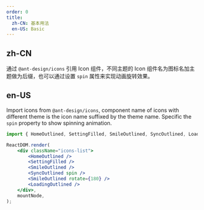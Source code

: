 ```yaml
---
order: 0
title:
  zh-CN: 基本用法
  en-US: Basic
---
```


## zh-CN

通过 `@ant-design/icons` 引用 Icon 组件，不同主题的 Icon 组件名为图标名加主题做为后缀，也可以通过设置 `spin` 属性来实现动画旋转效果。

## en-US

Import icons from `@ant-design/icons`, component name of icons with different theme is the icon name suffixed by the theme name. Specific the `spin` property to show spinning animation.

```jsx
import { HomeOutlined, SettingFilled, SmileOutlined, SyncOutlined, LoadingOutlined } from '@ant-design/icons';

ReactDOM.render(
	<div className="icons-list">
		<HomeOutlined />
		<SettingFilled />
		<SmileOutlined />
		<SyncOutlined spin />
		<SmileOutlined rotate={180} />
		<LoadingOutlined />
	</div>,
	mountNode,
);
```
